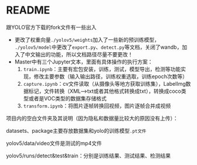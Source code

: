 # README

跟YOLO官方下载的fork文件有一些出入

- 更改了权重向量`./yolov5/weights`加入了一些新的预训练模型， `./yolov5/model`中更改了`export.py`、`detect.py`等文档，关闭了wandb，加入了中文输出的功能，所以文档路径尽量不要更改！
- Master中有三个Jupyter文本，里面有具体操作的执行方案：
  1. `train.ipynb`：主要有宏包安装，训练，测试，模型导出，检测等功能实现，修改主要参数（输入输出路径，训练权重选取，训练epoch次数等）
  2. `capture.ipynb`：cv文件读取（从摄像头等地方获取训练集），LabelImg数据标记，文件转换（XML-->txt或者其他格式转换成txt），转换成coco类型或者是VOC类型的数据集存储格式
  3. `transform.ipynb`：将图片逐帧转换回视频，图片逐帧合并成视频

项目内的空白文件夹及其说明（因为隐私和数据量比较大的原因没有上传）：

datasets、package主要存放数据集和yolo的训练模型`.pt文件`

yolov5/data/video文件是测试的mp4文件

yolov5/runs/detect&test&train：分别是训练结果、测试结果、检测结果

